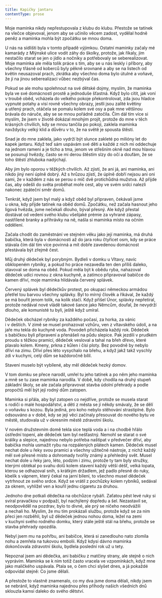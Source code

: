 ```yaml
---
title: Kapičky jantaru
contentType: prose
---
```


<section>

Moje maminka nikdy nepřestupovala z klubu do klubu. Přestože se tatínek na vlečce objevoval, jenom aby se učinilo věcem zadost, vydělal hodně peněz a maminka mohla být zpočátku se mnou doma.

U nás na sídlišti byla v tomto případě výjimkou. Ostatní maminky začaly mé kamarády z Mlýnské ulice vodit záhy do školky, protože, jak říkaly, jim nestačilo starat se jen o jídlo a nočníky a potřebovaly se seberealizovat. Moje maminka ale měla tolik práce s tím, aby se u nás leskly i příbory, aby všechny třásně od koberců byly pěkně srovnané a aby se na listech od květin neusazoval prach, zkrátka aby všechno doma bylo útulné a voňavé, že jí na jinou seberealizaci vůbec nezbýval čas.

Pokud se ale mohu spolehnout na své dětské dojmy, myslím, že maminka byla ve své domácnosti prostě a jednoduše šťastná. Když bylo cítit, jak voní v troubě oběd, vcházela do velkého pokoje překontrolovat, zda jsou hladce vypnuté potahy a visí rovně všechny obrazy, jestli jsou zalité květiny a utřený prach, otáčela se pomalu kolem své osy a pak mne většinou brávala do náruče, aby se se mnou pořádně zatočila. Čím dál tím více si myslím, že jsem v životě dokázal mnohým projít, protože do mne v těch krásných chvílích, kdy se mnou tančila po pokoji, zaklela maminka navždycky velký klid a důvěru v to, že na světě je spousta štěstí.

Snad je do mne zaklela, jako vydrží být slunce zakleté po milióny let do kapek jantaru. Když teď sám uspávám své děti a každé z nich mi oddechuje na jednom rameni a je ticho a tma, jenom ve střešním okně nad mou hlavou se posunují hvězdy, často se mi derou štěstím slzy do očí a doufám, že se toho štěstí zhluboka nadýchají.

Aby jim bylo oporou v těžkých chvílích. Až zjistí, že ani já, ani maminka, ani nikdo jiný není úplně dobrý. Až s hrůzou zjistí, že úplně dobří nejsou ani oni sami, že v každém z nás se perou o míč dvě protichůdná mužstva. Až přijde čas, aby odešli do světa proběhat moře cest, aby ve svém srdci nalezli nakonec zpáteční směr domů.

Tenkrát, když jsem byl malý a když oběd byl připraven, čekávali jsme u okna, kdy přijde tatínek na oběd domů. Zpočátku, než začala hasnout jeho ligová hvězda, jsme nečekali dlouho, býval přesný. Ale když přestal dostávat od vedení svého klubu všelijaké prémie za vyhrané zápasy, nastřílené branky a přihrávky na ně, našla si maminka místo na očním oddělení.

Začala chodit do zaměstnání ve stejném věku jako její maminka, má druhá babička, která byla v domácnosti až do jara roku čtyřicet osm, kdy se práce stávala čím dál tím více povinná a mít dobře zavedenou domácnost přestávala být zřejmě čest.

Můj druhý dědeček byl porybným. Bydleli v domku u Vltavy, navíc obklopeném rybníky, a pokud ho práce nezavedla ten den příliš daleko, stavoval se doma na oběd. Pokud měla být k obědu ryba, nahazoval dědeček udici rovnou z okna kuchyně, a zatímco připravoval babičce do kamen dříví, moje maminka hlídávala červený splávek.

Červený splávek byl dědečkův protest, po okupaci německou armádou přetřel tou barvou všechny splávky. Byl to mírný člověk a říkával, že každý se má bouřit jenom tolik, na kolik stačí. Když přišel Únor, splávky nepřetíral, protože nedával nové vládě takové šance jako Němcům, doufal, že nevydrží dlouho, ale komunisté tu byli, ještě když umíral.

Dědeček obcházel rybníky za každého počasí, za horka, za vánic i v deštích. V zimě se musel prohazovat vzhůru, ven z vltavského údolí, a na jaře mu tekla do kuchyně voda. Povodeň přicházela každý rok. Dědeček s babičkou byli připravení a přenášeli na půdu slepice. Pak jezdili v prudkém proudu s těžkou pramicí, dědeček vesloval a tahal na břeh dřevo, které plavalo kolem. Kmeny, prkna z kůlen i čísi ploty. Bez povodně by nebylo dříví na zimu. Dříví přes léto vysychalo na břehu, a když jakž takž vyschly zdi v kuchyni, celý dům se každoročně bílil.

Stavení muselo být vybílené, aby měl dědeček hezký domov.

V tom domku se přece narodil, umřel tu jeho tatínek a po něm jeho maminka a mně se tu zase maminka narodila. V době, kdy chodila na druhý stupeň základní školy, se ale začala připravovat stavba údolní přehrady a podle propočtů měl být její rodný dům zatopen.

Maminka si přála, aby byl zatopen co nejdříve, protože se musela starat s rodiči o malé hospodářství, a děti z města se jí někdy smávaly, že se dělí o voňavku s kozou. Byla jediná, pro koho nebylo stěhování strastiplné. Bylo odsouváno a v době, kdy se její věci začínaly přesouvat do nového bytu ve městě, studovala už v okresním městě zdravotní školu.

V novém družstevním domě tekla sice teplá voda a i na chodbě hřálo ústřední topení, ale dědeček tam byl nešťastný. Nemohl se starat o své králíky a slepice, najednou nebylo potřeba naštípat v předvečer dříví, aby babička mohla usmažit rybu na rozpálených plátech kamen. Dědeček musel nechat dole u řeky svou pramici a všechny užitečné nástroje, z nichž každý měl své přesné místo a dohromady tvořily známý a přehledný svět. Musel nechat dole u řeky jaro, léto, podzim i zimu, protože ty tam byly stružky, kterými obtékal po svahu dolů kolem stavení každý větší déšť, velká lopata, kterou se odhazoval sníh, s krátkým držadlem, jež padlo přesně do ruky, kbelík s vápnem, který čekal na jarní bílení, to všechno musel dědeček vytrhnout ze svého srdce. Když se vrátil z pochůzky kolem rybníků, sedával za oknem, vyhlížel ven a kouřil jednu cigaretu za druhou.

Jednoho dne potkali dědečka na obchůzce rybáři. Zaťatou pěst levé ruky si svíral pravačkou v podpaží, byl nachýlený dopředu a šel. Nezastavil se, neodpověděl na pozdrav, bylo to divné, ale prý se ničeho neodvážili a nechali ho. Myslím, že mu tím prokázali službu, protože když se za ním přeci jen rozběhli, byl už dědeček jednou nohou doma, ležel na zemi v kuchyni svého rodného domku, který stále ještě stál na břehu, protože se stavba přehrady opozdila.

Nebyl jsem mu na pohřbu, ani babičce, která si zanedlouho nato zlomila nohu a zemřela na tukovou embolii. Když kdysi dávno maminka dokončovala zdravotní školu, bydlela poslední rok už u tety.

Nepoznal jsem ani dědečka, ani babičku z matčiny strany, ale stejně o nich vyprávím. Maminka se k nim totiž často vracela ve vzpomínkách, když mne jako maličkého uspávala. Ptala se, o čem chci slyšet dnes, a já pokaždé odpovídal stejně: Co jsme dělali.

A přestože to vlastně znamenalo, co my dva jsme doma dělali, nikdy jsem se nebránil, když maminka najednou přes příhody našich všedních dnů sklouzla kamsi daleko do svého dětství.

</section>

